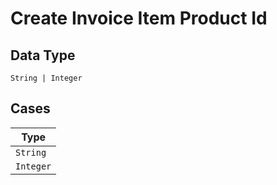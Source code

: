 
# Create Invoice Item Product Id

## Data Type

`String | Integer`

## Cases

| Type |
|  --- |
| `String` |
| `Integer` |

